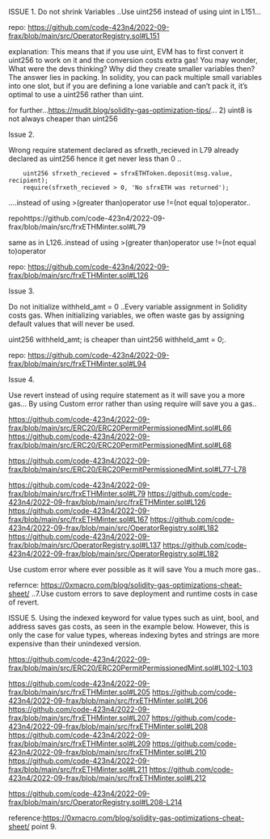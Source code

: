 ISSUE 1.
Do not shrink Variables ..Use uint256 instead of using uint in L151...

repo: https://github.com/code-423n4/2022-09-frax/blob/main/src/OperatorRegistry.sol#L151

explanation: This means that if you use uint, EVM has to first convert it uint256 to work on it
                    and the conversion costs extra gas! You may wonder, What were the devs thinking? 
                    Why did they create smaller variables then? The answer lies in packing. 
                    In solidity, you can pack multiple small variables into one slot, but if you are defining 
                    a lone variable and can’t pack it, it’s optimal to use a uint256 rather than uint.

for further...https://mudit.blog/solidity-gas-optimization-tips/... 2) uint8 is not always cheaper than uint256

Issue 2.

Wrong require statement declared as sfrxeth_recieved in L79 already declared as uint256 
hence it get never less than 0 ..
        
        uint256 sfrxeth_recieved = sfrxETHToken.deposit(msg.value, recipient);
        require(sfrxeth_recieved > 0, 'No sfrxETH was returned');

....instead of using >(greater than)operator use !=(not equal to)operator..

repohttps://github.com/code-423n4/2022-09-frax/blob/main/src/frxETHMinter.sol#L79

same as in L126..instead of using >(greater than)operator use !=(not equal to)operator

repo: https://github.com/code-423n4/2022-09-frax/blob/main/src/frxETHMinter.sol#L126


Issue 3.

Do not initialize withheld_amt = 0 ..Every variable assignment in Solidity costs gas. When initializing variables,
 we often waste gas by assigning default values that will never be used.

uint256 withheld_amt; is cheaper than uint256 withheld_amt = 0;.

repo: https://github.com/code-423n4/2022-09-frax/blob/main/src/frxETHMinter.sol#L94

Issue 4.

Use revert instead of using require statement as it will save you a more gas...
By using Custom error rather than using require will save you a gas..

https://github.com/code-423n4/2022-09-frax/blob/main/src/ERC20/ERC20PermitPermissionedMint.sol#L66
https://github.com/code-423n4/2022-09-frax/blob/main/src/ERC20/ERC20PermitPermissionedMint.sol#L68

https://github.com/code-423n4/2022-09-frax/blob/main/src/ERC20/ERC20PermitPermissionedMint.sol#L77-L78

https://github.com/code-423n4/2022-09-frax/blob/main/src/frxETHMinter.sol#L79
https://github.com/code-423n4/2022-09-frax/blob/main/src/frxETHMinter.sol#L126
https://github.com/code-423n4/2022-09-frax/blob/main/src/frxETHMinter.sol#L167
https://github.com/code-423n4/2022-09-frax/blob/main/src/OperatorRegistry.sol#L182
https://github.com/code-423n4/2022-09-frax/blob/main/src/OperatorRegistry.sol#L137
https://github.com/code-423n4/2022-09-frax/blob/main/src/OperatorRegistry.sol#L182

Use custom error where ever possible as it will save You a much more gas..

refernce: https://0xmacro.com/blog/solidity-gas-optimizations-cheat-sheet/ ..7.Use custom errors to save deployment and runtime costs in case of revert.

ISSUE 5.
Using the indexed keyword for value types such as uint, bool, and address saves gas costs, as seen in the example below. 
However, this is only the case for value types, whereas indexing bytes and strings are more expensive than their unindexed version.

https://github.com/code-423n4/2022-09-frax/blob/main/src/ERC20/ERC20PermitPermissionedMint.sol#L102-L103

https://github.com/code-423n4/2022-09-frax/blob/main/src/frxETHMinter.sol#L205
https://github.com/code-423n4/2022-09-frax/blob/main/src/frxETHMinter.sol#L206
https://github.com/code-423n4/2022-09-frax/blob/main/src/frxETHMinter.sol#L207
https://github.com/code-423n4/2022-09-frax/blob/main/src/frxETHMinter.sol#L208
https://github.com/code-423n4/2022-09-frax/blob/main/src/frxETHMinter.sol#L209
https://github.com/code-423n4/2022-09-frax/blob/main/src/frxETHMinter.sol#L210
https://github.com/code-423n4/2022-09-frax/blob/main/src/frxETHMinter.sol#L211
https://github.com/code-423n4/2022-09-frax/blob/main/src/frxETHMinter.sol#L212

https://github.com/code-423n4/2022-09-frax/blob/main/src/OperatorRegistry.sol#L208-L214

reference:https://0xmacro.com/blog/solidity-gas-optimizations-cheat-sheet/    point 9.